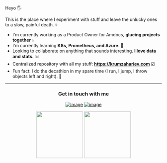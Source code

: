 Heyo 🖐️

This is the place where I experiment with stuff and leave the unlucky ones to a slow, painful death. :skull:

- I'm currently working as a Product Owner for Amdocs, **glueing projects together** :droplet:
- I'm currently learning **K8s, Prometheus, and Azure**. :book:
- Looking to collaborate on anything that sounds interesting. **I love data and stats.** :bar_chart:
- Centralized repository with all my stuff: **https://krumzahariev.com** :ballot_box_with_check:
- Fun fact: I do the decathlon in my spare time (I run, I jump, I throw objects left and right). :runner:


-------

<h3 align="center">Get in touch with me</h3>
<div align="center">

[![image](https://img.shields.io/badge/Microsoft_Outlook-0078D4?style=for-the-badge&logo=microsoft-outlook&logoColor=white)](mailto:kbzahariev@gmail.com)
[![image](https://img.shields.io/badge/LinkedIn-0077B5?style=for-the-badge&logo=linkedin&logoColor=white)](https://www.linkedin.com/in/krum-zahariev-59a9081a1/)

</div>


<p align= "center">
  <img height= "150" src="https://github-readme-stats.vercel.app/api?username=kzahariev&theme=gruvbox_light&show_icons=true&include_all_commits=true" />
  <img height= "150" src="https://github-readme-stats.vercel.app/api/top-langs/?username=denctl&theme=gruvbox_light&layout=compact" />
</p>
